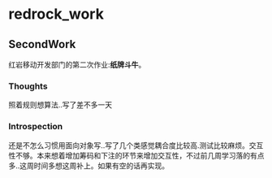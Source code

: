# redrock_work
## SecondWork
红岩移动开发部门的第二次作业:**纸牌斗牛**。
### Thoughts
照着规则想算法..写了差不多一天   
### Introspection
还是不怎么习惯用面向对象写..写了几个类感觉耦合度比较高.测试比较麻烦。交互性不够。本来想着增加筹码和下注的环节来增加交互性，不过前几周学习落的有点多..这周时间多想这周补上。如果有空的话再实现。     
